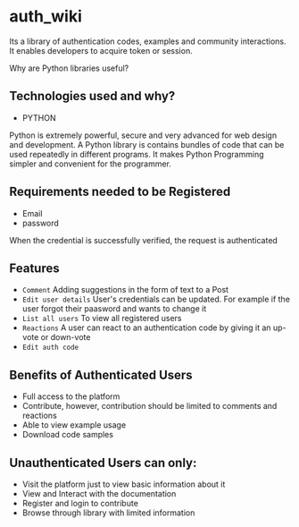 # auth_wiki

Its a library of authentication codes, examples and community interactions. It enables developers to acquire token or session.

Why are Python libraries useful?

## Technologies used and why?

* PYTHON

Python is extremely powerful, secure and very advanced for web design and development.
A Python library is contains bundles of code that can be used repeatedly in different programs. It makes Python Programming simpler and convenient for the programmer. 

## Requirements needed to be Registered

* Email
* password 

When the credential is successfully verified, the request is authenticated

## Features
 * `Comment`
       Adding suggestions in the form of text to a Post 
 * `Edit user details`
       User's credentials can be updated. For example if the user forgot their paasword and wants to change it 
 * `List all users`
       To view all registered users
 * `Reactions`
        A user can react to an authentication code by giving it an up-vote or down-vote 
 * `Edit auth code`

## Benefits of Authenticated Users

* Full access to the platform
* Contribute, however, contribution should be limited to comments and
  reactions
* Able to view example usage
* Download code samples

## Unauthenticated Users can only:

* Visit the platform just to view basic information about it
* View and Interact with the documentation
* Register and login to contribute
* Browse through library with limited information